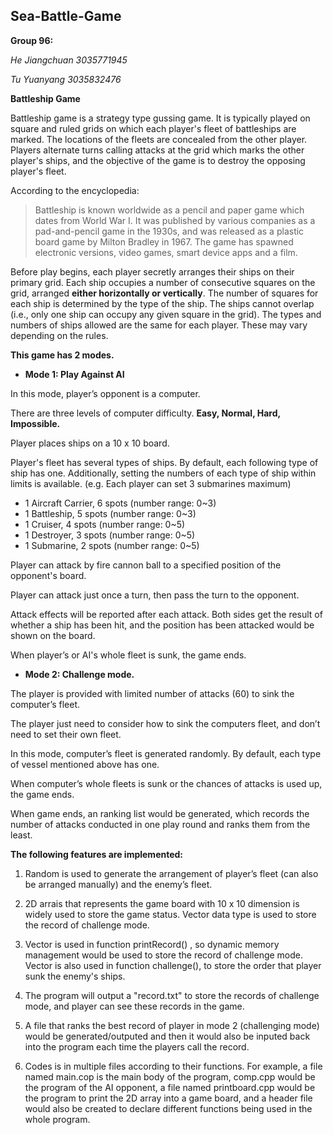 ## Sea-Battle-Game

**Group 96:**

_He Jiangchuan 3035771945_

_Tu Yuanyang 3035832476_


**Battleship Game**

Battleship game is a strategy type gussing game. It is typically played on square and ruled grids on which each player's fleet of battleships are marked. The locations of the fleets are concealed from the other player. Players alternate turns calling attacks at the grid which marks the other player's ships, and the objective of the game is to destroy the opposing player's fleet.

According to the encyclopedia:
>Battleship is known worldwide as a pencil and paper game which dates from World War I. It was published by various companies as a pad-and-pencil game in the 1930s, and was released as a plastic board game by Milton Bradley in 1967. The game has spawned electronic versions, video games, smart device apps and a film.

Before play begins, each player secretly arranges their ships on their primary grid. Each ship occupies a number of consecutive squares on the grid, arranged **either horizontally or vertically**. The number of squares for each ship is determined by the type of the ship. The ships cannot overlap (i.e., only one ship can occupy any given square in the grid). The types and numbers of ships allowed are the same for each player. These may vary depending on the rules.


**This game has 2 modes.**


- **Mode 1:  Play Against AI**

In this mode, player’s opponent is a computer.

There are three levels of computer difficulty. **Easy, Normal, Hard, Impossible.**

Player places ships on a 10 x 10 board.

Player's fleet has several types of ships. By default, each following type of ship has one. Additionally, setting the numbers of each type of ship within limits is available. (e.g. Each player can set 3 submarines maximum)

- 1 Aircraft Carrier, 6 spots  (number range: 0~3)
- 1 Battleship, 5 spots        (number range: 0~3)
- 1 Cruiser, 4 spots           (number range: 0~5)
- 1 Destroyer, 3 spots         (number range: 0~5)
- 1 Submarine, 2 spots         (number range: 0~5)

Player can attack by fire cannon ball to a specified position of the opponent's board. 

Player can attack just once a turn, then pass the turn to the opponent.

Attack effects will be reported after each attack. Both sides get the result of whether a ship has been hit, and the position has been attacked would be shown on the board.

When player’s or AI's whole fleet is sunk, the game ends.

- **Mode 2: Challenge mode.**

The player is provided with limited number of attacks (60) to sink the computer’s fleet. 

The player just need to consider how to sink the computers fleet, and don’t need to set their own fleet.

In this mode, computer’s fleet is generated randomly. By default, each type of vessel mentioned above has one.

When computer’s whole fleets is sunk or the chances of attacks is used up, the game ends.

When game ends, an ranking list would be generated, which records the number of attacks conducted in one play round and ranks them from the least.



**The following features are implemented:**

1. Random is used to generate the arrangement of player’s fleet (can also be arranged manually) and the enemy’s fleet.

2. 2D arrais that represents the game board with 10 x 10 dimension is widely used to store the game status. Vector data type is used to store the record of challenge mode.

3. Vector is used in function printRecord() , so dynamic memory management would be used to store the record of challenge mode. Vector is also used in function challenge(), to store the order that player sunk the enemy's ships.

4. The program will output a "record.txt" to store the records of challenge mode, and player can see these records in the game.

5. A file that ranks the best record of player in mode 2 (challenging mode) would be generated/outputed and then it would also be inputed back into the program each time the players call the record.

6. Codes is in multiple files according to their functions. For example, a file named main.cop is the main body of the program, comp.cpp would be the program of the AI opponent, a file named printboard.cpp would be the program to print the 2D array into a game board, and a header file would also be created to declare different functions being used in the whole program.
